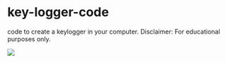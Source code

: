 # key-logger-code
code to create a keylogger in your computer.
Disclaimer: For educational purposes only.

<p align="left">
  <img src="https://repository-images.githubusercontent.com/194964621/b9907000-b158-11e9-950f-3f655bfc32cf" />
</p>
